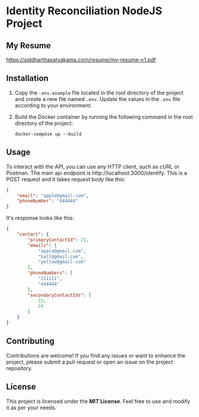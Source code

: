 # Identity Reconciliation NodeJS Project

## My Resume
https://siddharthasatyakama.com/resume/my-resume-v1.pdf

## Installation

1. Copy the `.env.example` file located in the root directory of the project and create a new file named `.env`. Update the values in the `.env` file according to your environment.

2. Build the Docker container by running the following command in the root directory of the project:

   ```shell
   docker-compose up --build
   ```

## Usage

To interact with the API, you can use any HTTP client, such as cURL or Postman. The main api endpoint is http://localhost:3000/identify. This is a POST request and it takes
request body like this:

```json
{
    "email": "apple@gmail.com",
    "phoneNumber": "444444"
}
```

It's response looks like this:

```json
{
    "contact": {
        "primaryContactId": 21,
        "emails": [
            "apple@gmail.com",
            "ball@gmail.com",
            "yellow@gmail.com"
        ],
        "phoneNumbers": [
            "111111",
            "444444"
        ],
        "secondaryContactIds": [
            22,
            24
        ]
    }
}
```

## Contributing

Contributions are welcome! If you find any issues or want to enhance the project, please submit a pull request or open an issue on the project repository.

## License

This project is licensed under the **MIT License**. Feel free to use and modify it as per your needs.
